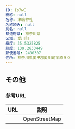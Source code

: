 ```yaml
---
ID: Is7wC
総称: null
名称: 津嶋神社
名称読み: null
別名: null
都道府県: 神奈川県
区域: 愛川町
緯度: 35.5325825
経度: 139.2833449
郵便番号: 2430307
住所: 神奈川県愛甲郡愛川町半原９０
---
```


## その他

### 参考URL

| URL | 説明          |
| --- | ------------- |
|     | OpenStreetMap |

